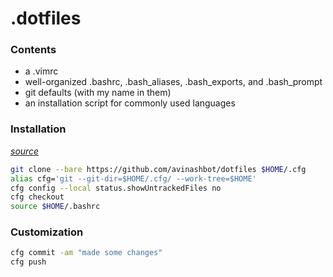 # .dotfiles

### Contents

- a .vimrc
- well-organized .bashrc, .bash_aliases, .bash_exports, and .bash_prompt
- git defaults (with my name in them)
- an installation script for commonly used languages

### Installation

*[source](https://developer.atlassian.com/blog/2016/02/best-way-to-store-dotfiles-git-bare-repo)*

```sh
git clone --bare https://github.com/avinashbot/dotfiles $HOME/.cfg
alias cfg='git --git-dir=$HOME/.cfg/ --work-tree=$HOME'
cfg config --local status.showUntrackedFiles no
cfg checkout
source $HOME/.bashrc
```

### Customization

```sh
cfg commit -am "made some changes"
cfg push
```

